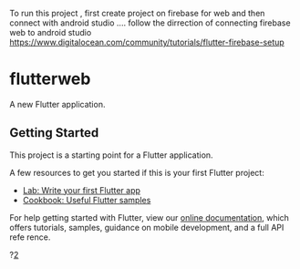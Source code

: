 To run this project ,
first create project on firebase for web and then connect with android studio ....
follow the dirrection of connecting firebase web to android studio 
https://www.digitalocean.com/community/tutorials/flutter-firebase-setup



# flutterweb

A new Flutter application.

## Getting Started

This project is a starting point for a Flutter application.

A few resources to get you started if this is your first Flutter project:

- [Lab: Write your first Flutter app](https://flutter.dev/docs/get-started/codelab)
- [Cookbook: Useful Flutter samples](https://flutter.dev/docs/cookbook)

For help getting started with Flutter, view our
[online documentation](https://flutter.dev/docs), which offers tutorials,
samples, guidance on mobile development, and a full API refe rence.

?[2](2.png)
